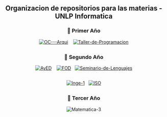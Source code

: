 <h2 align="center"> Organizacion de repositorios para las materias - UNLP Informatica </h2>


<h3 align="center">📘 Primer Año</h3>

<div align="center">

[![OC---Arqui](https://denvercoder1-github-readme-stats.vercel.app/api/pin/?username=AgusZK&repo=Oc---Arqui&theme=midnight-purple&bg_color=0B1120&icon_color=3CA4FF&title_color=7FDBFF&text_color=FFFFFF&show_icons=false&border_color=1E90FF)](https://github.com/AgusZK/OC---Arqui.git)&nbsp;&nbsp;&nbsp; [![Taller-de-Programacion](https://denvercoder1-github-readme-stats.vercel.app/api/pin/?username=AgusZK&repo=Taller-de-Programacion&theme=midnight-purple&bg_color=0B1120&icon_color=3CA4FF&title_color=7FDBFF&text_color=FFFFFF&show_icons=false&border_color=1E90FF)](https://github.com/AgusZK/Taller-de-Programacion)

</div>

<h2 align="center"></h2>

<h3 align="center">📘 Segundo Año</h3>

<div align="center">

  [![AyED](https://denvercoder1-github-readme-stats.vercel.app/api/pin/?username=AgusZK&repo=AyED&theme=midnight-purple&bg_color=0B1120&icon_color=3CA4FF&title_color=7FDBFF&text_color=FFFFFF&show_icons=false&border_color=1E90FF)](https://github.com/AgusZK/AyED)&nbsp;&nbsp;&nbsp; [![FOD](https://denvercoder1-github-readme-stats.vercel.app/api/pin/?username=AgusZK&repo=FOD&theme=midnight-purple&bg_color=0B1120&icon_color=3CA4FF&title_color=7FDBFF&text_color=FFFFFF&show_icons=false&border_color=1E90FF)](https://github.com/AgusZK/FOD)&nbsp;&nbsp;&nbsp;[![Seminario-de-Lenguajes](https://denvercoder1-github-readme-stats.vercel.app/api/pin/?username=AgusZK&repo=Seminario-de-Lenguajes&theme=midnight-purple&bg_color=0B1120&icon_color=3CA4FF&title_color=7FDBFF&text_color=FFFFFF&show_icons=false&border_color=1E90FF)](https://github.com/AgusZK/Seminario-de-Lenguajes) <h2 align="center"></h2>

  [![Inge-1](https://denvercoder1-github-readme-stats.vercel.app/api/pin/?username=AgusZK&repo=Inge-1&theme=midnight-purple&bg_color=0B1120&icon_color=3CA4FF&title_color=7FDBFF&text_color=FFFFFF&show_icons=false&border_color=1E90FF)](https://github.com/AgusZK/Inge-1)&nbsp;&nbsp;&nbsp;[![ISO](https://denvercoder1-github-readme-stats.vercel.app/api/pin/?username=AgusZK&repo=ISO&theme=midnight-purple&bg_color=0B1120&icon_color=3CA4FF&title_color=7FDBFF&text_color=FFFFFF&show_icons=false&border_color=1E90FF)](https://github.com/AgusZK/ISO)

</div>

<h2 align="center"></h2>

<h3 align="center">📘 Tercer Año </h3>

<div align="center">

  ![Matematica-3](https://denvercoder1-github-readme-stats.vercel.app/api/pin/?username=AgusZK&repo=Matematica-3&theme=midnight-purple&bg_color=0B1120&icon_color=3CA4FF&title_color=7FDBFF&text_color=FFFFFF&show_icons=false&border_color=1E90FF)

</div>
